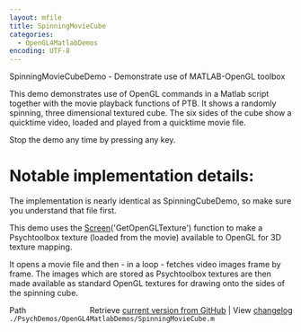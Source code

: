 ```yaml
---
layout: mfile
title: SpinningMovieCube
categories:
  - OpenGL4MatlabDemos
encoding: UTF-8
---
```


SpinningMovieCubeDemo - Demonstrate use of MATLAB-OpenGL toolbox

This demo demonstrates use of OpenGL commands in a Matlab script together
with the movie playback functions of PTB. It shows a randomly
spinning, three dimensional textured cube. The six sides of the cube
show a quicktime video, loaded and played from a quicktime movie file.

Stop the demo any time by pressing any key.

# Notable implementation details:

The implementation is nearly identical as SpinningCubeDemo, so make sure
you understand that file first.

This demo uses the [Screen](/docs/Screen)('GetOpenGLTexture') function to make a
Psychtoolbox texture  (loaded from the movie) available to
OpenGL for 3D texture mapping.

It opens a movie file and then - in a loop - fetches video images frame
by frame. The images which are stored as Psychtoolbox textures are then
made available as standard OpenGL textures for drawing onto the sides of
the spinning cube.



<div class="code_header" style="text-align:right;">
  <span style="float:left;">Path&nbsp;&nbsp;</span> <span class="counter">Retrieve <a href=
  "https://raw.github.com/Psychtoolbox-3/Psychtoolbox-3/beta/./PsychDemos/OpenGL4MatlabDemos/SpinningMovieCube.m">current version from GitHub</a> | View <a href=
  "https://github.com/Psychtoolbox-3/Psychtoolbox-3/commits/beta/./PsychDemos/OpenGL4MatlabDemos/SpinningMovieCube.m">changelog</a></span>
</div>
<div class="code">
  <code>./PsychDemos/OpenGL4MatlabDemos/SpinningMovieCube.m</code>
</div>
